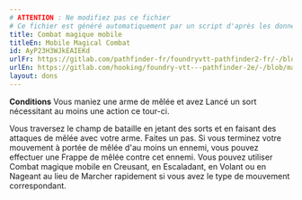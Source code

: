 ```yaml
---
# ATTENTION : Ne modifiez pas ce fichier
# Ce fichier est généré automatiquement par un script d'après les données du module Foundry VTT officiel et de sa traduction
title: Combat magique mobile
titleEn: Mobile Magical Combat
id: AyP23H3WJkEAIEKd
urlFr: https://gitlab.com/pathfinder-fr/foundryvtt-pathfinder2-fr/-/blob/master/data/feats/AyP23H3WJkEAIEKd.htm
urlEn: https://gitlab.com/hooking/foundry-vtt---pathfinder-2e/-/blob/master/packs/data/feats.db/mobile-magical-combat.json
layout: dons
---
```

**Conditions** Vous maniez une arme de mêlée et avez Lancé un sort nécessitant au moins une action ce tour-ci.

Vous traversez le champ de bataille en jetant des sorts et en faisant des attaques de mêlée avec votre arme. Faites un pas. Si vous terminez votre mouvement à portée de mêlée d'au moins un ennemi, vous pouvez effectuer une Frappe de mêlée contre cet ennemi. Vous pouvez utiliser Combat magique mobile en Creusant, en Escaladant, en Volant ou en Nageant au lieu de Marcher rapidement si vous avez le type de mouvement correspondant.
